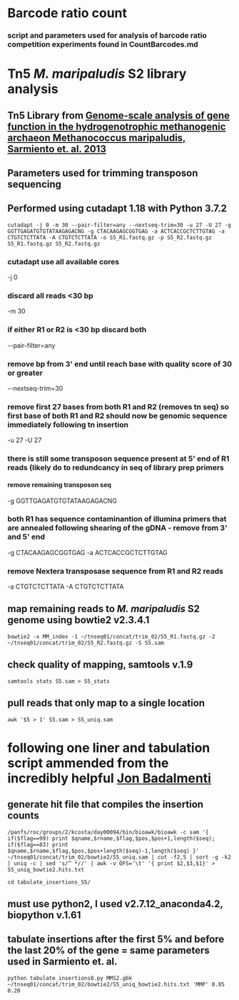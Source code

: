 # Barcode ratio count
### script and parameters used for analysis of barcode ratio competition experiments found in CountBarcodes.md

# Tn5 _M. maripaludis_ S2 library analysis 
## Tn5 Library from [Genome-scale analysis of gene function in the hydrogenotrophic methanogenic archaeon Methanococcus maripaludis, Sarmiento et. al. 2013](https://www.pnas.org/doi/10.1073/pnas.1220225110) 

## Parameters used for trimming transposon sequencing  
## Performed using cutadapt 1.18 with Python 3.7.2
```
cutadapt -j 0 -m 30 --pair-filter=any --nextseq-trim=30 -u 27 -U 27 -g GGTTGAGATGTGTATAAGAGACNG -g CTACAAGAGCGGTGAG -a ACTCACCGCTCTTGTAG -a CTGTCTCTTATA -A CTGTCTCTTATA -o S5_R1.fastq.gz -p S5_R2.fastq.gz S5_R1.fastq.gz S5_R2.fastq.gz
```
### cutadapt use all available cores
-j 0 
### discard all reads <30 bp 
-m 30 
### if either R1 or R2 is <30 bp discard both
--pair-filter=any
### remove bp from 3' end until reach base with quality score of 30 or greater
--nextseq-trim=30
### remove first 27 bases from both R1 and R2 (removes tn seq) so first base of both R1 and R2 should now be genomic sequence immediately following tn insertion
-u 27 -U 27
### there is still some transposon sequence present at 5' end of R1 reads (likely do to redundcancy in seq of library prep primers
#### remove remaining transposon seq
-g GGTTGAGATGTGTATAAGAGACNG
### both R1 has sequence contaminantion of illumina primers that are annealed following shearing of the gDNA - remove from 3' and 5' end
-g CTACAAGAGCGGTGAG -a ACTCACCGCTCTTGTAG
### remove Nextera transposase sequence from R1 and R2 reads
-a CTGTCTCTTATA -A CTGTCTCTTATA


## map remaining reads to _M. maripaludis_ S2 genome using bowtie2 v2.3.4.1
```
bowtie2 -x MM_index -1 ~/tnseq01/concat/trim_02/S5_R1.fastq.gz -2 ~/tnseq01/concat/trim_02/S5_R2.fastq.gz -S S5.sam
```
## check quality of mapping, samtools v.1.9
```
samtools stats S5.sam > S5_stats
```
## pull reads that only map to a single location 
```
awk '$5 > 1' S5.sam > S5_uniq.sam
```
# following one liner and tabulation script ammended from the incredibly helpful [Jon Badalmenti](https://github.com/jbadomics/tnseq)
## generate hit file that compiles the insertion counts 
```
/panfs/roc/groups/2/kcosta/day00094/bin/bioawk/bioawk -c sam '{ if($flag==99) print $qname,$rname,$flag,$pos,$pos+1,length($seq); if($flag==83) print $qname,$rname,$flag,$pos,$pos+length($seq)-1,length($seq) }' ~/tnseq01/concat/trim_02/bowtie2/S5_uniq.sam | cut -f2,5 | sort -g -k2 | uniq -c | sed 's/^ *//' | awk -v OFS='\t' '{ print $2,$3,$1}' > S5_uniq_bowtie2.hits.txt
```
```
cd tabulate_insertions_S5/
```
## must use python2, I used v2.7.12_anaconda4.2, biopython v.1.61
## tabulate insertions after the first 5% and before the last 20% of the gene = same parameters used in Sarmiento et. al.
```
python tabulate_insertions8.py MMS2.gbk ~/tnseq01/concat/trim_02/bowtie2/S5_uniq_bowtie2.hits.txt 'MMP' 0.05 0.20
```
